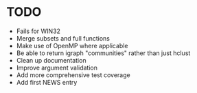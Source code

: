 # TODO

- Fails for WIN32
- Merge subsets and full functions
- Make use of OpenMP where applicable
- Be able to return igraph "communities" rather than just hclust
- Clean up documentation
- Improve argument validation
- Add more comprehensive test coverage
- Add first NEWS entry
